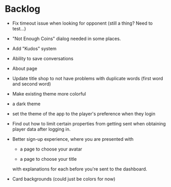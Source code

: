 # Backlog

* Fix timeout issue when looking for opponent (still a thing? Need to test...)

* "Not Enough Coins" dialog needed in some places.

* Add "Kudos" system

* Ability to save conversations

* About page

* Update title shop to not have problems with duplicate words (first word and second word)

* Make existing theme more colorful

* a dark theme

* set the theme of the app to the player's preference when they login

* Find out how to limit certain properties from getting sent when obtaining player data after logging in.

* Better sign-up experience, where you are presented with
  
  * a page to choose your avatar
  
  * a page to choose your title
  
  with explanations for each before you're sent to the dashboard.

* Card backgrounds (could just be colors for now)
